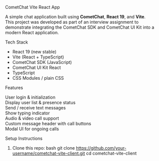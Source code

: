 CometChat Vite React App

A simple chat application built using **CometChat**, **React 19**, and **Vite**.  
This project was developed as part of an interview assignment to demonstrate integrating the CometChat SDK and CometChat UI Kit into a modern React application.

Tech Stack

- React 19 (new stable)
- Vite (React + TypeScript)
- CometChat SDK (JavaScript)
- CometChat UI Kit React
- TypeScript
- CSS Modules / plain CSS

Features

User login & initialization  
Display user list & presence status  
Send / receive text messages  
Show typing indicator  
Audio & video call support  
Custom message header with call buttons  
Modal UI for ongoing calls

Setup Instructions

1. Clone this repo:
   bash
   git clone https://github.com/your-username/cometchat-vite-client.git
   cd cometchat-vite-client

